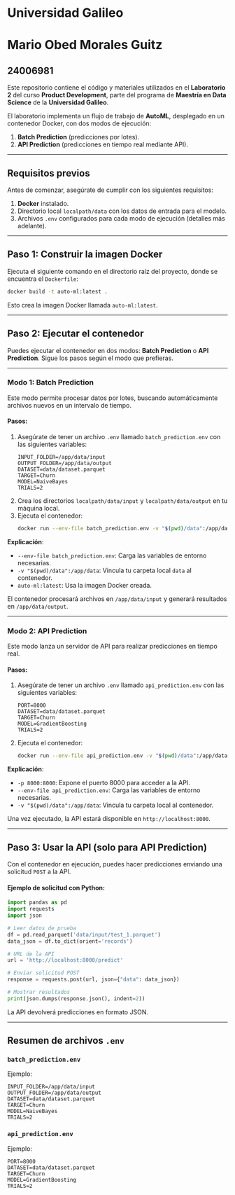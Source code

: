 # Universidad Galileo
# Mario Obed Morales Guitz
## 24006981

Este repositorio contiene el código y materiales utilizados en el **Laboratorio 2** del curso **Product Development**, parte del programa de **Maestría en Data Science** de la **Universidad Galileo**.

El laboratorio implementa un flujo de trabajo de **AutoML**, desplegado en un contenedor Docker, con dos modos de ejecución:
1. **Batch Prediction** (predicciones por lotes).
2. **API Prediction** (predicciones en tiempo real mediante API).

---

## Requisitos previos

Antes de comenzar, asegúrate de cumplir con los siguientes requisitos:
1. **Docker** instalado.
2. Directorio local `localpath/data` con los datos de entrada para el modelo.
3. Archivos `.env` configurados para cada modo de ejecución (detalles más adelante).

---

## Paso 1: Construir la imagen Docker

Ejecuta el siguiente comando en el directorio raíz del proyecto, donde se encuentra el `Dockerfile`:

```bash
docker build -t auto-ml:latest .
```

Esto crea la imagen Docker llamada `auto-ml:latest`.

---

## Paso 2: Ejecutar el contenedor

Puedes ejecutar el contenedor en dos modos: **Batch Prediction** o **API Prediction**. Sigue los pasos según el modo que prefieras.

---

### **Modo 1: Batch Prediction**

Este modo permite procesar datos por lotes, buscando automáticamente archivos nuevos en un intervalo de tiempo.

#### Pasos:
1. Asegúrate de tener un archivo `.env` llamado `batch_prediction.env` con las siguientes variables:
   ```env
   INPUT_FOLDER=/app/data/input
   OUTPUT_FOLDER=/app/data/output
   DATASET=data/dataset.parquet
   TARGET=Churn
   MODEL=NaiveBayes
   TRIALS=2
   ```
2. Crea los directorios `localpath/data/input` y `localpath/data/output` en tu máquina local.
3. Ejecuta el contenedor:
   ```bash
   docker run --env-file batch_prediction.env -v "$(pwd)/data":/app/data auto-ml:latest
   ```

**Explicación**:
- `--env-file batch_prediction.env`: Carga las variables de entorno necesarias.
- `-v "$(pwd)/data":/app/data`: Vincula tu carpeta local `data` al contenedor.
- `auto-ml:latest`: Usa la imagen Docker creada.

El contenedor procesará archivos en `/app/data/input` y generará resultados en `/app/data/output`.

---

### **Modo 2: API Prediction**

Este modo lanza un servidor de API para realizar predicciones en tiempo real.

#### Pasos:
1. Asegúrate de tener un archivo `.env` llamado `api_prediction.env` con las siguientes variables:
   ```env
   PORT=8000
   DATASET=data/dataset.parquet
   TARGET=Churn
   MODEL=GradientBoosting
   TRIALS=2
   ```
2. Ejecuta el contenedor:
   ```bash
   docker run --env-file api_prediction.env -v "$(pwd)/data":/app/data -p 8000:8000 auto-ml:latest
   ```

**Explicación**:
- `-p 8000:8000`: Expone el puerto 8000 para acceder a la API.
- `--env-file api_prediction.env`: Carga las variables de entorno necesarias.
- `-v "$(pwd)/data":/app/data`: Vincula tu carpeta local al contenedor.

Una vez ejecutado, la API estará disponible en `http://localhost:8000`.

---

## Paso 3: Usar la API (solo para API Prediction)

Con el contenedor en ejecución, puedes hacer predicciones enviando una solicitud `POST` a la API.

#### Ejemplo de solicitud con Python:
```python
import pandas as pd
import requests
import json

# Leer datos de prueba
df = pd.read_parquet('data/input/test_1.parquet')
data_json = df.to_dict(orient='records')

# URL de la API
url = 'http://localhost:8000/predict'

# Enviar solicitud POST
response = requests.post(url, json={"data": data_json})

# Mostrar resultados
print(json.dumps(response.json(), indent=2))
```

La API devolverá predicciones en formato JSON.

---

## Resumen de archivos `.env`

### `batch_prediction.env`
Ejemplo:
```env
INPUT_FOLDER=/app/data/input
OUTPUT_FOLDER=/app/data/output
DATASET=data/dataset.parquet
TARGET=Churn
MODEL=NaiveBayes
TRIALS=2
```

### `api_prediction.env`
Ejemplo:
```env
PORT=8000
DATASET=data/dataset.parquet
TARGET=Churn
MODEL=GradientBoosting
TRIALS=2
```

